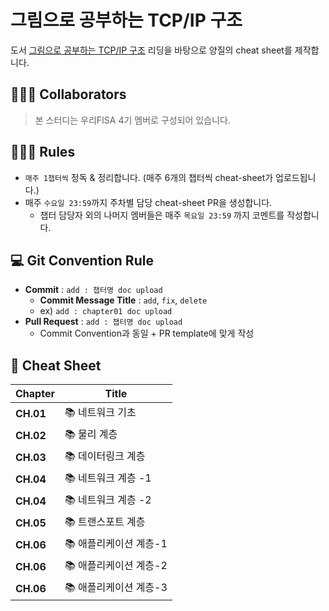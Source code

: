 # 그림으로 공부하는 TCP/IP 구조

도서 [그림으로 공부하는 TCP/IP 구조](https://m.yes24.com/Goods/Detail/78660184) 리딩을 바탕으로 양질의 cheat sheet를 제작합니다.

## 🏄🏻‍♂️ Collaborators

> 본 스터디는 우리FISA 4기 멤버로 구성되어 있습니다.
> 

## 🏊🏻‍♀️ Rules

- `매주 1챕터씩` 정독 & 정리합니다. (매주 6개의 챕터씩 cheat-sheet가 업로드됩니다.)
- 매주 `수요일 23:59`까지 주차별 담당 cheat-sheet PR을 생성합니다.
    - 챕터 담당자 외의 나머지 멤버들은 매주 `목요일 23:59` 까지 코멘트를 작성합니다.

## 💻 Git Convention Rule

- **Commit** : `add : 챕터명 doc upload`
    - **Commit Message Title** : `add`, `fix`, `delete`
    - ex) `add : chapter01 doc upload`
- **Pull Request** : `add : 챕터명 doc upload`
    - Commit Convention과 동일 + PR template에 맞게 작성

## 📎 Cheat Sheet

| **Chapter** | **Title** |
| --- | --- |
| **CH.01** | 📚 네트워크 기초 |
| **CH.02** | 📚 물리 계층 |
| **CH.03** | 📚 데이터링크 계층 |
| **CH.04** | 📚 네트워크 계층 -1 |
| **CH.04** | 📚 네트워크 계층 -2 |
| **CH.05** | 📚 트랜스포트 계층 |
| **CH.06** | 📚 애플리케이션 계층-1 |
| **CH.06** | 📚 애플리케이션 계층-2 |
| **CH.06** | 📚 애플리케이션 계층-3 |
